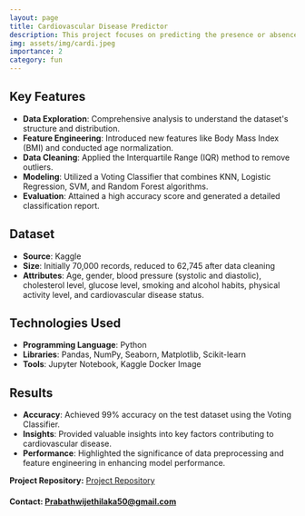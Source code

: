 ```yaml
---
layout: page
title: Cardiovascular Disease Predictor
description: This project focuses on predicting the presence or absence of cardiovascular disease based on various health metrics. Utilizing a Kaggle dataset, we delve into data exploration, feature engineering, outlier handling, and machine learning algorithms to achieve accurate classification.
img: assets/img/cardi.jpeg
importance: 2
category: fun
---
```

## Key Features
- **Data Exploration**: Comprehensive analysis to understand the dataset's structure and distribution.
- **Feature Engineering**: Introduced new features like Body Mass Index (BMI) and conducted age normalization.
- **Data Cleaning**: Applied the Interquartile Range (IQR) method to remove outliers.
- **Modeling**: Utilized a Voting Classifier that combines KNN, Logistic Regression, SVM, and Random Forest algorithms.
- **Evaluation**: Attained a high accuracy score and generated a detailed classification report.

## Dataset
- **Source**: Kaggle
- **Size**: Initially 70,000 records, reduced to 62,745 after data cleaning
- **Attributes**: Age, gender, blood pressure (systolic and diastolic), cholesterol level, glucose level, smoking and alcohol habits, physical activity level, and cardiovascular disease status.

## Technologies Used
- **Programming Language**: Python
- **Libraries**: Pandas, NumPy, Seaborn, Matplotlib, Scikit-learn
- **Tools**: Jupyter Notebook, Kaggle Docker Image

## Results
- **Accuracy**: Achieved 99% accuracy on the test dataset using the Voting Classifier.
- **Insights**: Provided valuable insights into key factors contributing to cardiovascular disease.
- **Performance**: Highlighted the significance of data preprocessing and feature engineering in enhancing model performance.

**Project Repository:** [Project Repository](https://github.com/PrabathBK/Cardiovascular-Disease-Predictor)

 #### **Contact**: [Prabathwijethilaka50@gmail.com](mailto:Prabathwijethilaka50@gmail.com)

